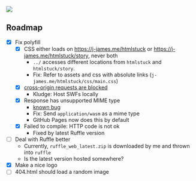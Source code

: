 <img align='middle' src='https://j-james.me/htmlstuck/assets/htmlstuck.png'>

<!-- (psst - htmlstuck.com is available) (for pretty cheap too) -->

<!-- ## What is this?

With Adobe Flash's end-of-life set for [December 31, 2020](https://www.adobe.com/products/flashplayer/end-of-life.html), major web browsers have begun to drop support entirely.

## How can I use this on my website? -->

## Roadmap
- [x] Fix polyfill
	- [x] CSS either loads on <https://j-james.me/htmlstuck> or <https://j-james.me/htmlstuck/story>, never both
		- `../` accesses different locations from `htmlstuck` and `htmlstuck/story`.
		- Fix: Refer to assets and css with absolute links (`j-james.me/htmlstuck/css/main.css`)
	- [x] [cross-origin requests are blocked](https://developer.mozilla.org/en-US/docs/Web/HTTP/CORS/Errors/CORSMissingAllowOrigin)
		- Kludge: Host SWFs locally
	- [x] Response has unsupported MIME type
		- [known bug](https://github.com/ruffle-rs/ruffle/issues/400)
		- Fix: Send `application/wasm` as a mime type
		- GitHub Pages now does this by default
	- [x] Failed to compile: HTTP code is not ok
    	- Fixed by latest Ruffle version
- [ ] Deal with Ruffle better
	- Currently, `ruffle_web_latest.zip` is downloaded by me and thrown into `ruffle`
	- Is the latest version hosted somewhere?
- [x] Make a nice logo
- [ ] 404.html should load a random image <!-- from https://mspaintadventures.fandom.com/wiki/Scribble_Mode -->

